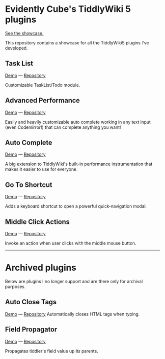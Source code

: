 # Evidently Cube's TiddlyWiki 5 plugins

[See the showcase.](https://evidentlycube.github.io/TW5-PluginShowcase/)

This repository contains a showcase for all the TiddlyWiki5 plugins I've developed.

## Task List
[Demo](https://evidentlycube.github.io/TW5-PluginShowcase/#Task%20List) &mdash; [Repository](https://github.com/EvidentlyCube/TW5-TaskList)

Customizable TaskList/Todo module.

## Advanced Performance
[Demo](https://evidentlycube.github.io/TW5-PluginShowcase/#Advanced%20Performance) &mdash; [Repository](https://github.com/EvidentlyCube/TW5-AdvancedPerformance)

Easily and heavily customizable auto complete working in any text input (even Codemirror!) that can complete anything you want!

## Auto Complete
[Demo](https://evidentlycube.github.io/TW5-PluginShowcase/#Auto%20Complete) &mdash; [Repository](https://github.com/EvidentlyCube/TW5-AutoComplete)

A big extension to TiddlyWiki's built-in performance instrumentation that makes it easier to use for everyone.

## Go To Shortcut
[Demo](https://evidentlycube.github.io/TW5-PluginShowcase/#Go%20To%20Shortcut) &mdash; [Repository](https://github.com/EvidentlyCube/TW5-GoToShortcut)

Adds a keyboard shortcut to open a powerful quick-navigation modal.

## Middle Click Actions
[Demo](https://evidentlycube.github.io/TW5-PluginShowcase/#Middle%20Click%20Actions) &mdash; [Repository](https://github.com/EvidentlyCube/TW5-MiddleClickActions)

Invoke an action when user clicks with the middle mouse button.

----

# Archived plugins

Below are plugins I no longer support and are there only for archival purposes.

## Auto Close Tags
[Demo](https://evidentlycube.github.io/TW5-PluginShowcase/#Auto%20Close%20Tags) &mdash; [Repository](https://github.com/EvidentlyCube/TW5-AutoCloseTags)
Automatically closes HTML tags when typing.

## Field Propagator
[Demo](https://evidentlycube.github.io/TW5-PluginShowcase/#Field%20Propagator) &mdash; [Repository](https://github.com/EvidentlyCube/TW5-FieldPropagator)

Propagates tiddler's field value up its parents.

